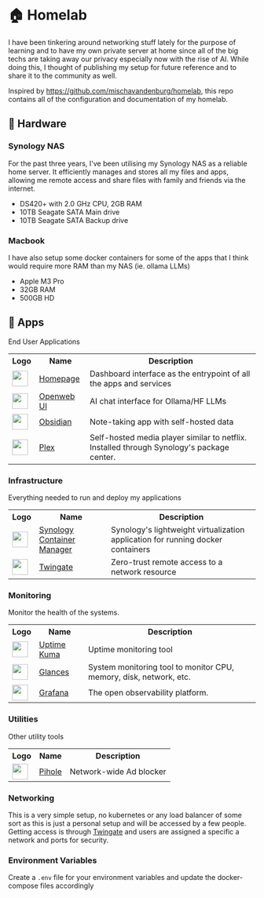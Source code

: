 # 🏠 Homelab

I have been tinkering around networking stuff lately for the purpose of learning and to have my own private server at home since all of the big techs are taking away our privacy especially now with the rise of AI. While doing this, I thought of publishing my setup for future reference and to share it to the community as well.

Inspired by https://github.com/mischavandenburg/homelab, this repo contains all of the configuration and documentation of my homelab.

## 🔧 Hardware

### Synology NAS
For the past three years, I've been utilising my Synology NAS as a reliable home server. It efficiently manages and stores all my files and apps, allowing me remote access and share files with family and friends via the internet.

- DS420+ with 2.0 GHz CPU, 2GB RAM
- 10TB Seagate SATA Main drive
- 10TB Seagate SATA Backup drive

### Macbook
I have also setup some docker containers for some of the apps that I think would require more RAM than my NAS (ie. ollama LLMs)

- Apple M3 Pro
- 32GB RAM
- 500GB HD

## 🚀 Apps

End User Applications

<table>
  <tr>
    <th>Logo</th>
    <th>Name</th>
    <th>Description</th>
  </tr>
  <tr>
    <td><img width="32" src="https://www.svgrepo.com/download/499807/home-page.svg"></td>
    <td><a href="https://github.com/gethomepage/homepage">Homepage</a></td>
    <td>Dashboard interface as the entrypoint of all the apps and services</td>
  </td>
  <tr>
    <td><img width="32" src="https://openwebui.com/logo.png"></td>
    <td><a href="https://github.com/open-webui/open-webui">Openweb UI</a></td>
    <td>AI chat interface for Ollama/HF LLMs</td>
  </td>
  <tr>
    <td><img width="32" src="https://www.svgrepo.com/download/504676/obsidian.svg"></td>
    <td><a href="https://obsidian.md/">Obsidian</a></td>
    <td>Note-taking app with self-hosted data</td>
  </td>
  <tr>
    <td><img width="32" src="https://www.svgrepo.com/download/349479/plex.svg"></td>
    <td><a href="https://www.plex.tv/">Plex</a></td>
    <td>Self-hosted media player similar to netflix. Installed through Synology's package center.</td>
  </tr>
</table>

### Infrastructure

Everything needed to run and deploy my applications

<table>
  <tr>
    <th>Logo</th>
    <th>Name</th>
    <th>Description</th>
  </tr>
  <tr>
    <td><img width="32" src="https://www.svgrepo.com/download/331593/synology.svg"></td>
    <td><a href="https://kb.synology.com/en-ca/DSM/help/ContainerManager/docker_desc?version=7">Synology Container Manager</a></td>
    <td>Synology's lightweight virtualization application for running docker containers</td>
  </td>
  <tr>
    <td><img width="32" src="https://www.svgrepo.com/download/519802/torguard.svg"></td>
    <td><a href="https://www.twingate.com/">Twingate</a></td>
    <td>Zero-trust remote access to a network resource</td>
  </tr>
</table>

### Monitoring

Monitor the health of the systems.

<table>
  <tr>
    <th>Logo</th>
    <th>Name</th>
    <th>Description</th>
  </tr>
  <tr>
    <td><img width="32" src="https://uptime.kuma.pet/img/icon.svg"></td>
    <td><a href="https://github.com/open-webui/open-webui">Uptime Kuma</a></td>
    <td>Uptime monitoring tool</td>
  </td>
  <tr>
    <td><img width="32" src="https://nicolargo.github.io/glances/public/images/glances.png"></td>
    <td><a href="https://github.com/nicolargo/glances">Glances</a></td>
    <td>System monitoring tool to monitor CPU, memory, disk, network, etc.</td>
  </td>
  <tr>
    <td><img width="32" src="https://www.svgrepo.com/download/448228/grafana.svg"></td>
    <td><a href="https://grafana.com/">Grafana</a></td>
    <td>The open observability platform.</td>
  </tr>
</table>

### Utilities

Other utility tools

<table>
  <tr>
    <th>Logo</th>
    <th>Name</th>
    <th>Description</th>
  </tr>
  <tr>
    <td><img width="32" src="https://www.svgrepo.com/download/306557/pi-hole.svg"></td>
    <td><a href="https://pi-hole.net/">Pihole</a></td>
    <td>Network-wide Ad blocker</td>
  </tr>
</table>

### Networking

This is a very simple setup, no kubernetes or any load balancer of some sort as this is just a personal setup and will be accessed by a few people. Getting access is through [Twingate](https://www.twingate.com/) and users are assigned a specific a network and ports for security.

### Environment Variables

Create a `.env` file for your environment variables and update the docker-compose files accordingly
